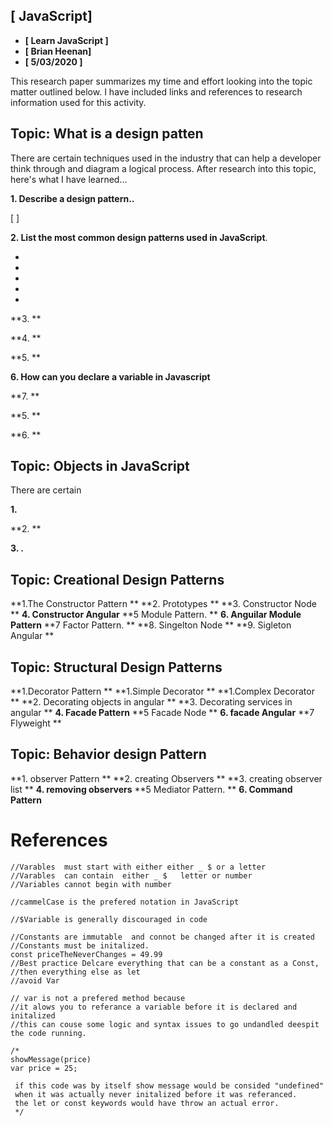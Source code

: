 ## [ JavaScript] 

* **[ Learn JavaScript ]**
* **[ Brian Heenan]**
* **[ 5/03/2020 ]**

This research paper summarizes my time and effort looking into the topic matter outlined below. I have included links and references to research information used for this activity.    

## Topic: What is a design patten
There are certain techniques used in the industry that can help a developer think through and diagram a logical process. After research into this topic, here's what I have learned...  

**1. Describe a design pattern..**

[  ] 

**2. List the most common design patterns used in JavaScript**.

* 
* 
* 
* 
* 
**3. **


**4. **

**5.  **


**6. How can you declare a variable in Javascript**

		
**7. **

	

**5.  **

**6. **


## Topic: Objects in JavaScript
There are certain    

**1.**



**2. **



**3. .**


## Topic: Creational Design Patterns
**1.The Constructor Pattern **
**2.  Prototypes **
**3. Constructor Node **
**4. Constructor Angular**
**5 Module Pattern. **
**6. Anguilar Module Pattern**
**7 Factor Pattern. **
**8. Singelton Node **
**9. Sigleton Angular **



## Topic: Structural Design Patterns
**1.Decorator Pattern **
**1.Simple Decorator **
**1.Complex Decorator  **
**2.  Decorating objects in angular **
**3. Decorating services in angular **
**4. Facade Pattern**
**5 Facade Node **
**6. facade Angular**
**7 Flyweight **



## Topic: Behavior design Pattern
**1. observer Pattern **
**2.  creating Observers **
**3. creating observer list **
**4. removing observers**
**5 Mediator Pattern. **
**6. Command Pattern**



# References









	//Varables  must start with either either _ $ or a letter
	//Varables  can contain  either _ $   letter or number
	//Variables cannot begin with number

	//cammelCase is the prefered notation in JavaScript

	//$Variable is generally discouraged in code

	//Constants are immutable  and connot be changed after it is created
	//Constants must be initalized.
	const priceTheNeverChanges = 49.99
	//Best practice Delcare everything that can be a constant as a Const, 
	//then everything else as let
	//avoid Var

	// var is not a prefered method because 
	//it alows you to referance a variable before it is declared and initalized 
	//this can couse some logic and syntax issues to go undandled deespit the code running.
	
	/* 
	showMessage(price)
	var price = 25;

	 if this code was by itself show message would be consided "undefined" 
	 when it was actually never initalized before it was referanced.
	 the let or const keywords would have throw an actual error.
	 */